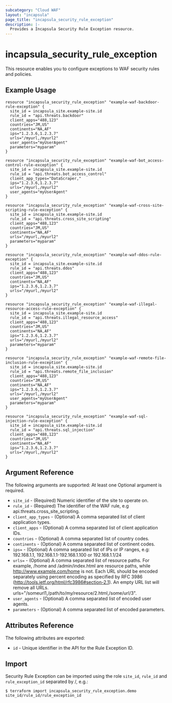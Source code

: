 ```yaml
---
subcategory: "Cloud WAF"
layout: "incapsula"
page_title: "incapsula_security_rule_exception"
description: |- 
  Provides a Incapsula Security Rule Exception resource.
---
```


# incapsula_security_rule_exception

This resource enables you to configure exceptions to WAF security rules and policies.

## Example Usage

```hcl
resource "incapsula_security_rule_exception" "example-waf-backdoor-rule-exception" {
  site_id = incapsula_site.example-site.id
  rule_id = "api.threats.backdoor"
  client_apps="488,123"
  countries="JM,US"
  continents="NA,AF"
  ips="1.2.3.6,1.2.3.7"
  urls="/myurl,/myurl2"
  user_agents="myUserAgent"
  parameters="myparam"
}

resource "incapsula_security_rule_exception" "example-waf-bot_access-control-rule-exception" {
  site_id = incapsula_site.example-site.id
  rule_id = "api.threats.bot_access_control"
  client_app_types="DataScraper,"
  ips="1.2.3.6,1.2.3.7"
  urls="/myurl,/myurl2"
  user_agents="myUserAgent"
}

resource "incapsula_security_rule_exception" "example-waf-cross-site-scripting-rule-exception" {
  site_id = incapsula_site.example-site.id
  rule_id = "api.threats.cross_site_scripting"
  client_apps="488,123"
  countries="JM,US"
  continents="NA,AF"
  urls="/myurl,/myurl2"
  parameters="myparam"
}

resource "incapsula_security_rule_exception" "example-waf-ddos-rule-exception" {
  site_id = incapsula_site.example-site.id
  rule_id = "api.threats.ddos"
  client_apps="488,123"
  countries="JM,US"
  continents="NA,AF"
  ips="1.2.3.6,1.2.3.7"
  urls="/myurl,/myurl2"
}

resource "incapsula_security_rule_exception" "example-waf-illegal-resource-access-rule-exception" {
  site_id = incapsula_site.example-site.id
  rule_id = "api.threats.illegal_resource_access"
  client_apps="488,123"
  countries="JM,US"
  continents="NA,AF"
  ips="1.2.3.6,1.2.3.7"
  urls="/myurl,/myurl2"
  parameters="myparam"
}

resource "incapsula_security_rule_exception" "example-waf-remote-file-inclusion-rule-exception" {
  site_id = incapsula_site.example-site.id
  rule_id = "api.threats.remote_file_inclusion"
  client_apps="488,123"
  countries="JM,US"
  continents="NA,AF"
  ips="1.2.3.6,1.2.3.7"
  urls="/myurl,/myurl2"
  user_agents="myUserAgent"
  parameters="myparam"
}

resource "incapsula_security_rule_exception" "example-waf-sql-injection-rule-exception" {
  site_id = incapsula_site.example-site.id
  rule_id = "api.threats.sql_injection"
  client_apps="488,123"
  countries="JM,US"
  continents="NA,AF"
  ips="1.2.3.6,1.2.3.7"
  urls="/myurl,/myurl2"
}
```

## Argument Reference

The following arguments are supported:
At least one Optional argument is required.

* `site_id` - (Required) Numeric identifier of the site to operate on.
* `rule_id` - (Required) The identifier of the WAF rule, e.g api.threats.cross_site_scripting.
* `client_app_types` - (Optional) A comma separated list of client application types.
* `client_apps` - (Optional) A comma separated list of client application IDs.
* `countries` - (Optional) A comma separated list of country codes.
* `continents` - (Optional) A comma separated list of continent codes.
* `ips=` - (Optional) A comma separated list of IPs or IP ranges, e.g: 192.168.1.1, 192.168.1.1-192.168.1.100 or 192.168.1.1/24
* `urls=` - (Optional) A comma separated list of resource paths. For example, /home and /admin/index.html are resource paths, while http://www.example.com/home is not. Each URL should be encoded separately using percent encoding as specified by RFC 3986 (http://tools.ietf.org/html/rfc3986#section-2.1). An empty URL list will remove all URLs. urls="/someurl1,/path/to/my/resource/2.html,/some/url/3".
* `user_agents` - (Optional) A comma separated list of encoded user agents.
* `parameters` - (Optional) A comma separated list of encoded parameters.

## Attributes Reference

The following attributes are exported:

* `id` - Unique identifier in the API for the Rule Exception ID.

## Import

Security Rule Exception can be imported using the role `site_id`, `rule_id` and `rule_exception_id` separated by /, e.g.:

```
$ terraform import incapsula_security_rule_exception.demo site_id/rule_id/rule_exception_id
```